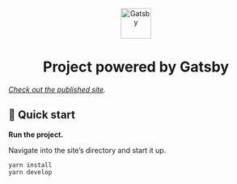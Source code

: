 <p align="center">
  <a href="https://www.gatsbyjs.com">
    <img alt="Gatsby" src="https://www.gatsbyjs.com/Gatsby-Monogram.svg" width="60" />
  </a>
</p>
<h1 align="center">
  Project powered by Gatsby
</h1>

_[ Check out the published site](https://tender-almeida-99486d.netlify.app/)._

## 🚀 Quick start

**Run the project.**

Navigate into the site’s directory and start it up.

```shell
yarn install
yarn develop
```
